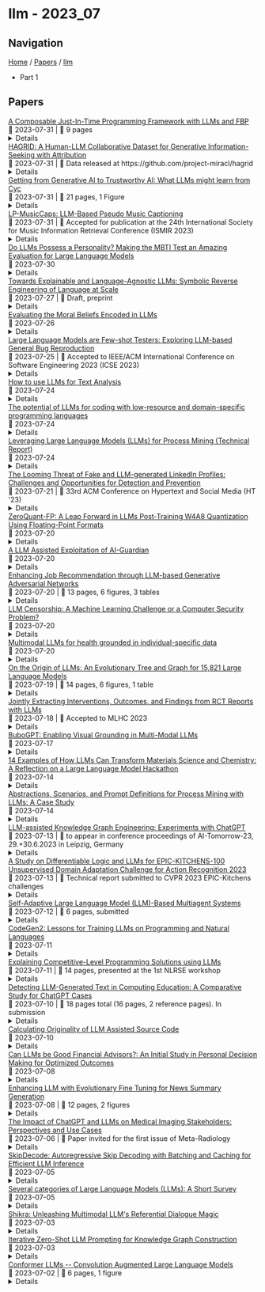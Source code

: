 # llm - 2023_07

## Navigation

[Home](https://arxcompass.github.io) / [Papers](https://arxcompass.github.io/papers) / [llm](https://arxcompass.github.io/papers/llm)

- Part 1

## Papers

<div class="paper-card">
    <div class="paper-title"><a href="http://arxiv.org/abs/2308.00204v1">A Composable Just-In-Time Programming Framework with LLMs and FBP</a></div>
    <div class="paper-meta">
      📅 2023-07-31
      | 💬 9 pages
    </div>
    <details class="paper-abstract">
      This paper introduces a computing framework that combines Flow-Based Programming (FBP) and Large Language Models (LLMs) to enable Just-In-Time Programming (JITP). JITP empowers users, regardless of their programming expertise, to actively participate in the development and automation process by leveraging their task-time algorithmic insights. By seamlessly integrating LLMs into the FBP workflow, the framework allows users to request and generate code in real-time, enabling dynamic code execution within a flow-based program. The paper explores the motivations, principles, and benefits of JITP, showcasing its potential in automating tasks, orchestrating data workflows, and accelerating software development. Through a fully implemented JITP framework using the Composable platform, we explore several examples and use cases to illustrate the benefits of the framework in data engineering, data science and software development. The results demonstrate how the fusion of FBP and LLMs creates a powerful and user-centric computing paradigm.
    </details>
</div>
<div class="paper-card">
    <div class="paper-title"><a href="http://arxiv.org/abs/2307.16883v1">HAGRID: A Human-LLM Collaborative Dataset for Generative Information-Seeking with Attribution</a></div>
    <div class="paper-meta">
      📅 2023-07-31
      | 💬 Data released at https://github.com/project-miracl/hagrid
    </div>
    <details class="paper-abstract">
      The rise of large language models (LLMs) had a transformative impact on search, ushering in a new era of search engines that are capable of generating search results in natural language text, imbued with citations for supporting sources. Building generative information-seeking models demands openly accessible datasets, which currently remain lacking. In this paper, we introduce a new dataset, HAGRID (Human-in-the-loop Attributable Generative Retrieval for Information-seeking Dataset) for building end-to-end generative information-seeking models that are capable of retrieving candidate quotes and generating attributed explanations. Unlike recent efforts that focus on human evaluation of black-box proprietary search engines, we built our dataset atop the English subset of MIRACL, a publicly available information retrieval dataset. HAGRID is constructed based on human and LLM collaboration. We first automatically collect attributed explanations that follow an in-context citation style using an LLM, i.e. GPT-3.5. Next, we ask human annotators to evaluate the LLM explanations based on two criteria: informativeness and attributability. HAGRID serves as a catalyst for the development of information-seeking models with better attribution capabilities.
    </details>
</div>
<div class="paper-card">
    <div class="paper-title"><a href="http://arxiv.org/abs/2308.04445v1">Getting from Generative AI to Trustworthy AI: What LLMs might learn from Cyc</a></div>
    <div class="paper-meta">
      📅 2023-07-31
      | 💬 21 pages, 1 Figure
    </div>
    <details class="paper-abstract">
      Generative AI, the most popular current approach to AI, consists of large language models (LLMs) that are trained to produce outputs that are plausible, but not necessarily correct. Although their abilities are often uncanny, they are lacking in aspects of reasoning, leading LLMs to be less than completely trustworthy. Furthermore, their results tend to be both unpredictable and uninterpretable. We lay out 16 desiderata for future AI, and discuss an alternative approach to AI which could theoretically address many of the limitations associated with current approaches: AI educated with curated pieces of explicit knowledge and rules of thumb, enabling an inference engine to automatically deduce the logical entailments of all that knowledge. Even long arguments produced this way can be both trustworthy and interpretable, since the full step-by-step line of reasoning is always available, and for each step the provenance of the knowledge used can be documented and audited. There is however a catch: if the logical language is expressive enough to fully represent the meaning of anything we can say in English, then the inference engine runs much too slowly. That's why symbolic AI systems typically settle for some fast but much less expressive logic, such as knowledge graphs. We describe how one AI system, Cyc, has developed ways to overcome that tradeoff and is able to reason in higher order logic in real time. We suggest that any trustworthy general AI will need to hybridize the approaches, the LLM approach and more formal approach, and lay out a path to realizing that dream.
    </details>
</div>
<div class="paper-card">
    <div class="paper-title"><a href="http://arxiv.org/abs/2307.16372v1">LP-MusicCaps: LLM-Based Pseudo Music Captioning</a></div>
    <div class="paper-meta">
      📅 2023-07-31
      | 💬 Accepted for publication at the 24th International Society for Music Information Retrieval Conference (ISMIR 2023)
    </div>
    <details class="paper-abstract">
      Automatic music captioning, which generates natural language descriptions for given music tracks, holds significant potential for enhancing the understanding and organization of large volumes of musical data. Despite its importance, researchers face challenges due to the costly and time-consuming collection process of existing music-language datasets, which are limited in size. To address this data scarcity issue, we propose the use of large language models (LLMs) to artificially generate the description sentences from large-scale tag datasets. This results in approximately 2.2M captions paired with 0.5M audio clips. We term it Large Language Model based Pseudo music caption dataset, shortly, LP-MusicCaps. We conduct a systemic evaluation of the large-scale music captioning dataset with various quantitative evaluation metrics used in the field of natural language processing as well as human evaluation. In addition, we trained a transformer-based music captioning model with the dataset and evaluated it under zero-shot and transfer-learning settings. The results demonstrate that our proposed approach outperforms the supervised baseline model.
    </details>
</div>
<div class="paper-card">
    <div class="paper-title"><a href="http://arxiv.org/abs/2307.16180v1">Do LLMs Possess a Personality? Making the MBTI Test an Amazing Evaluation for Large Language Models</a></div>
    <div class="paper-meta">
      📅 2023-07-30
    </div>
    <details class="paper-abstract">
      The field of large language models (LLMs) has made significant progress, and their knowledge storage capacity is approaching that of human beings. Furthermore, advanced techniques, such as prompt learning and reinforcement learning, are being employed to address ethical concerns and hallucination problems associated with LLMs, bringing them closer to aligning with human values. This situation naturally raises the question of whether LLMs with human-like abilities possess a human-like personality? In this paper, we aim to investigate the feasibility of using the Myers-Briggs Type Indicator (MBTI), a widespread human personality assessment tool, as an evaluation metric for LLMs. Specifically, extensive experiments will be conducted to explore: 1) the personality types of different LLMs, 2) the possibility of changing the personality types by prompt engineering, and 3) How does the training dataset affect the model's personality. Although the MBTI is not a rigorous assessment, it can still reflect the similarity between LLMs and human personality. In practice, the MBTI has the potential to serve as a rough indicator. Our codes are available at https://github.com/HarderThenHarder/transformers_tasks/tree/main/LLM/llms_mbti.
    </details>
</div>
<div class="paper-card">
    <div class="paper-title"><a href="http://arxiv.org/abs/2306.00017v4">Towards Explainable and Language-Agnostic LLMs: Symbolic Reverse Engineering of Language at Scale</a></div>
    <div class="paper-meta">
      📅 2023-07-27
      | 💬 Draft, preprint
    </div>
    <details class="paper-abstract">
      Large language models (LLMs) have achieved a milestone that undenia-bly changed many held beliefs in artificial intelligence (AI). However, there remains many limitations of these LLMs when it comes to true language understanding, limitations that are a byproduct of the under-lying architecture of deep neural networks. Moreover, and due to their subsymbolic nature, whatever knowledge these models acquire about how language works will always be buried in billions of microfeatures (weights), none of which is meaningful on its own, making such models hopelessly unexplainable. To address these limitations, we suggest com-bining the strength of symbolic representations with what we believe to be the key to the success of LLMs, namely a successful bottom-up re-verse engineering of language at scale. As such we argue for a bottom-up reverse engineering of language in a symbolic setting. Hints on what this project amounts to have been suggested by several authors, and we discuss in some detail here how this project could be accomplished.
    </details>
</div>
<div class="paper-card">
    <div class="paper-title"><a href="http://arxiv.org/abs/2307.14324v1">Evaluating the Moral Beliefs Encoded in LLMs</a></div>
    <div class="paper-meta">
      📅 2023-07-26
    </div>
    <details class="paper-abstract">
      This paper presents a case study on the design, administration, post-processing, and evaluation of surveys on large language models (LLMs). It comprises two components: (1) A statistical method for eliciting beliefs encoded in LLMs. We introduce statistical measures and evaluation metrics that quantify the probability of an LLM "making a choice", the associated uncertainty, and the consistency of that choice. (2) We apply this method to study what moral beliefs are encoded in different LLMs, especially in ambiguous cases where the right choice is not obvious. We design a large-scale survey comprising 680 high-ambiguity moral scenarios (e.g., "Should I tell a white lie?") and 687 low-ambiguity moral scenarios (e.g., "Should I stop for a pedestrian on the road?"). Each scenario includes a description, two possible actions, and auxiliary labels indicating violated rules (e.g., "do not kill"). We administer the survey to 28 open- and closed-source LLMs. We find that (a) in unambiguous scenarios, most models "choose" actions that align with commonsense. In ambiguous cases, most models express uncertainty. (b) Some models are uncertain about choosing the commonsense action because their responses are sensitive to the question-wording. (c) Some models reflect clear preferences in ambiguous scenarios. Specifically, closed-source models tend to agree with each other.
    </details>
</div>
<div class="paper-card">
    <div class="paper-title"><a href="http://arxiv.org/abs/2209.11515v3">Large Language Models are Few-shot Testers: Exploring LLM-based General Bug Reproduction</a></div>
    <div class="paper-meta">
      📅 2023-07-25
      | 💬 Accepted to IEEE/ACM International Conference on Software Engineering 2023 (ICSE 2023)
    </div>
    <details class="paper-abstract">
      Many automated test generation techniques have been developed to aid developers with writing tests. To facilitate full automation, most existing techniques aim to either increase coverage, or generate exploratory inputs. However, existing test generation techniques largely fall short of achieving more semantic objectives, such as generating tests to reproduce a given bug report. Reproducing bugs is nonetheless important, as our empirical study shows that the number of tests added in open source repositories due to issues was about 28% of the corresponding project test suite size. Meanwhile, due to the difficulties of transforming the expected program semantics in bug reports into test oracles, existing failure reproduction techniques tend to deal exclusively with program crashes, a small subset of all bug reports. To automate test generation from general bug reports, we propose LIBRO, a framework that uses Large Language Models (LLMs), which have been shown to be capable of performing code-related tasks. Since LLMs themselves cannot execute the target buggy code, we focus on post-processing steps that help us discern when LLMs are effective, and rank the produced tests according to their validity. Our evaluation of LIBRO shows that, on the widely studied Defects4J benchmark, LIBRO can generate failure reproducing test cases for 33% of all studied cases (251 out of 750), while suggesting a bug reproducing test in first place for 149 bugs. To mitigate data contamination, we also evaluate LIBRO against 31 bug reports submitted after the collection of the LLM training data terminated: LIBRO produces bug reproducing tests for 32% of the studied bug reports. Overall, our results show LIBRO has the potential to significantly enhance developer efficiency by automatically generating tests from bug reports.
    </details>
</div>
<div class="paper-card">
    <div class="paper-title"><a href="http://arxiv.org/abs/2307.13106v1">How to use LLMs for Text Analysis</a></div>
    <div class="paper-meta">
      📅 2023-07-24
    </div>
    <details class="paper-abstract">
      This guide introduces Large Language Models (LLM) as a highly versatile text analysis method within the social sciences. As LLMs are easy-to-use, cheap, fast, and applicable on a broad range of text analysis tasks, ranging from text annotation and classification to sentiment analysis and critical discourse analysis, many scholars believe that LLMs will transform how we do text analysis. This how-to guide is aimed at students and researchers with limited programming experience, and offers a simple introduction to how LLMs can be used for text analysis in your own research project, as well as advice on best practices. We will go through each of the steps of analyzing textual data with LLMs using Python: installing the software, setting up the API, loading the data, developing an analysis prompt, analyzing the text, and validating the results. As an illustrative example, we will use the challenging task of identifying populism in political texts, and show how LLMs move beyond the existing state-of-the-art.
    </details>
</div>
<div class="paper-card">
    <div class="paper-title"><a href="http://arxiv.org/abs/2307.13018v1">The potential of LLMs for coding with low-resource and domain-specific programming languages</a></div>
    <div class="paper-meta">
      📅 2023-07-24
    </div>
    <details class="paper-abstract">
      This paper presents a study on the feasibility of using large language models (LLM) for coding with low-resource and domain-specific programming languages that typically lack the amount of data required for effective LLM processing techniques. This study focuses on the econometric scripting language named hansl of the open-source software gretl and employs a proprietary LLM based on GPT-3.5. Our findings suggest that LLMs can be a useful tool for writing, understanding, improving, and documenting gretl code, which includes generating descriptive docstrings for functions and providing precise explanations for abstract and poorly documented econometric code. While the LLM showcased promoting docstring-to-code translation capability, we also identify some limitations, such as its inability to improve certain sections of code and to write accurate unit tests. This study is a step towards leveraging the power of LLMs to facilitate software development in low-resource programming languages and ultimately to lower barriers to entry for their adoption.
    </details>
</div>
<div class="paper-card">
    <div class="paper-title"><a href="http://arxiv.org/abs/2307.12701v1">Leveraging Large Language Models (LLMs) for Process Mining (Technical Report)</a></div>
    <div class="paper-meta">
      📅 2023-07-24
    </div>
    <details class="paper-abstract">
      This technical report describes the intersection of process mining and large language models (LLMs), specifically focusing on the abstraction of traditional and object-centric process mining artifacts into textual format. We introduce and explore various prompting strategies: direct answering, where the large language model directly addresses user queries; multi-prompt answering, which allows the model to incrementally build on the knowledge obtained through a series of prompts; and the generation of database queries, facilitating the validation of hypotheses against the original event log. Our assessment considers two large language models, GPT-4 and Google's Bard, under various contextual scenarios across all prompting strategies. Results indicate that these models exhibit a robust understanding of key process mining abstractions, with notable proficiency in interpreting both declarative and procedural process models. In addition, we find that both models demonstrate strong performance in the object-centric setting, which could significantly propel the advancement of the object-centric process mining discipline. Additionally, these models display a noteworthy capacity to evaluate various concepts of fairness in process mining. This opens the door to more rapid and efficient assessments of the fairness of process mining event logs, which has significant implications for the field. The integration of these large language models into process mining applications may open new avenues for exploration, innovation, and insight generation in the field.
    </details>
</div>
<div class="paper-card">
    <div class="paper-title"><a href="http://arxiv.org/abs/2307.11864v1">The Looming Threat of Fake and LLM-generated LinkedIn Profiles: Challenges and Opportunities for Detection and Prevention</a></div>
    <div class="paper-meta">
      📅 2023-07-21
      | 💬 33rd ACM Conference on Hypertext and Social Media (HT '23)
    </div>
    <details class="paper-abstract">
      In this paper, we present a novel method for detecting fake and Large Language Model (LLM)-generated profiles in the LinkedIn Online Social Network immediately upon registration and before establishing connections. Early fake profile identification is crucial to maintaining the platform's integrity since it prevents imposters from acquiring the private and sensitive information of legitimate users and from gaining an opportunity to increase their credibility for future phishing and scamming activities. This work uses textual information provided in LinkedIn profiles and introduces the Section and Subsection Tag Embedding (SSTE) method to enhance the discriminative characteristics of these data for distinguishing between legitimate profiles and those created by imposters manually or by using an LLM. Additionally, the dearth of a large publicly available LinkedIn dataset motivated us to collect 3600 LinkedIn profiles for our research. We will release our dataset publicly for research purposes. This is, to the best of our knowledge, the first large publicly available LinkedIn dataset for fake LinkedIn account detection. Within our paradigm, we assess static and contextualized word embeddings, including GloVe, Flair, BERT, and RoBERTa. We show that the suggested method can distinguish between legitimate and fake profiles with an accuracy of about 95% across all word embeddings. In addition, we show that SSTE has a promising accuracy for identifying LLM-generated profiles, despite the fact that no LLM-generated profiles were employed during the training phase, and can achieve an accuracy of approximately 90% when only 20 LLM-generated profiles are added to the training set. It is a significant finding since the proliferation of several LLMs in the near future makes it extremely challenging to design a single system that can identify profiles created with various LLMs.
    </details>
</div>
<div class="paper-card">
    <div class="paper-title"><a href="http://arxiv.org/abs/2307.09782v2">ZeroQuant-FP: A Leap Forward in LLMs Post-Training W4A8 Quantization Using Floating-Point Formats</a></div>
    <div class="paper-meta">
      📅 2023-07-20
    </div>
    <details class="paper-abstract">
      In the complex domain of large language models (LLMs), striking a balance between computational efficiency and maintaining model quality is a formidable challenge. Navigating the inherent limitations of uniform quantization, particularly when dealing with outliers, and motivated by the launch of NVIDIA's H100 hardware, this study delves into the viability of floating-point (FP) quantization, particularly focusing on FP8 and FP4, as a potential solution. Our comprehensive investigation reveals that for LLMs, FP8 activation consistently outshines its integer (INT8) equivalent, with the performance edge becoming more noticeable in models possessing parameters beyond one billion. For weight quantization, our findings indicate that FP4 exhibits comparable, if not superior, performance to INT4, simplifying deployment on FP-supported hardware like H100. To mitigate the overhead from precision alignment caused by the disparity between weights and activations, we propose two scaling constraints for weight quantization that negligibly impact the performance compared to the standard W4A8 model. We additionally enhance our quantization methods by integrating the Low Rank Compensation (LoRC) strategy, yielding improvements especially in smaller models. The results of our investigation emphasize the immense potential of FP quantization for LLMs, paving the way for high-efficiency deployment in resource-limited settings.
    </details>
</div>
<div class="paper-card">
    <div class="paper-title"><a href="http://arxiv.org/abs/2307.15008v1">A LLM Assisted Exploitation of AI-Guardian</a></div>
    <div class="paper-meta">
      📅 2023-07-20
    </div>
    <details class="paper-abstract">
      Large language models (LLMs) are now highly capable at a diverse range of tasks. This paper studies whether or not GPT-4, one such LLM, is capable of assisting researchers in the field of adversarial machine learning. As a case study, we evaluate the robustness of AI-Guardian, a recent defense to adversarial examples published at IEEE S&P 2023, a top computer security conference. We completely break this defense: the proposed scheme does not increase robustness compared to an undefended baseline. We write none of the code to attack this model, and instead prompt GPT-4 to implement all attack algorithms following our instructions and guidance. This process was surprisingly effective and efficient, with the language model at times producing code from ambiguous instructions faster than the author of this paper could have done. We conclude by discussing (1) the warning signs present in the evaluation that suggested to us AI-Guardian would be broken, and (2) our experience with designing attacks and performing novel research using the most recent advances in language modeling.
    </details>
</div>
<div class="paper-card">
    <div class="paper-title"><a href="http://arxiv.org/abs/2307.10747v1">Enhancing Job Recommendation through LLM-based Generative Adversarial Networks</a></div>
    <div class="paper-meta">
      📅 2023-07-20
      | 💬 13 pages, 6 figures, 3 tables
    </div>
    <details class="paper-abstract">
      Recommending suitable jobs to users is a critical task in online recruitment platforms, as it can enhance users' satisfaction and the platforms' profitability. While existing job recommendation methods encounter challenges such as the low quality of users' resumes, which hampers their accuracy and practical effectiveness. With the rapid development of large language models (LLMs), utilizing the rich external knowledge encapsulated within them, as well as their powerful capabilities of text processing and reasoning, is a promising way to complete users' resumes for more accurate recommendations. However, directly leveraging LLMs to enhance recommendation results is not a one-size-fits-all solution, as LLMs may suffer from fabricated generation and few-shot problems, which degrade the quality of resume completion. In this paper, we propose a novel LLM-based approach for job recommendation. To alleviate the limitation of fabricated generation for LLMs, we extract accurate and valuable information beyond users' self-description, which helps the LLMs better profile users for resume completion. Specifically, we not only extract users' explicit properties (e.g., skills, interests) from their self-description but also infer users' implicit characteristics from their behaviors for more accurate and meaningful resume completion. Nevertheless, some users still suffer from few-shot problems, which arise due to scarce interaction records, leading to limited guidance for the models in generating high-quality resumes. To address this issue, we propose aligning unpaired low-quality with high-quality generated resumes by Generative Adversarial Networks (GANs), which can refine the resume representations for better recommendation results. Extensive experiments on three large real-world recruitment datasets demonstrate the effectiveness of our proposed method.
    </details>
</div>
<div class="paper-card">
    <div class="paper-title"><a href="http://arxiv.org/abs/2307.10719v1">LLM Censorship: A Machine Learning Challenge or a Computer Security Problem?</a></div>
    <div class="paper-meta">
      📅 2023-07-20
    </div>
    <details class="paper-abstract">
      Large language models (LLMs) have exhibited impressive capabilities in comprehending complex instructions. However, their blind adherence to provided instructions has led to concerns regarding risks of malicious use. Existing defence mechanisms, such as model fine-tuning or output censorship using LLMs, have proven to be fallible, as LLMs can still generate problematic responses. Commonly employed censorship approaches treat the issue as a machine learning problem and rely on another LM to detect undesirable content in LLM outputs. In this paper, we present the theoretical limitations of such semantic censorship approaches. Specifically, we demonstrate that semantic censorship can be perceived as an undecidable problem, highlighting the inherent challenges in censorship that arise due to LLMs' programmatic and instruction-following capabilities. Furthermore, we argue that the challenges extend beyond semantic censorship, as knowledgeable attackers can reconstruct impermissible outputs from a collection of permissible ones. As a result, we propose that the problem of censorship needs to be reevaluated; it should be treated as a security problem which warrants the adaptation of security-based approaches to mitigate potential risks.
    </details>
</div>
<div class="paper-card">
    <div class="paper-title"><a href="http://arxiv.org/abs/2307.09018v2">Multimodal LLMs for health grounded in individual-specific data</a></div>
    <div class="paper-meta">
      📅 2023-07-20
    </div>
    <details class="paper-abstract">
      Foundation large language models (LLMs) have shown an impressive ability to solve tasks across a wide range of fields including health. To effectively solve personalized health tasks, LLMs need the ability to ingest a diversity of data modalities that are relevant to an individual's health status. In this paper, we take a step towards creating multimodal LLMs for health that are grounded in individual-specific data by developing a framework (HeLM: Health Large Language Model for Multimodal Understanding) that enables LLMs to use high-dimensional clinical modalities to estimate underlying disease risk. HeLM encodes complex data modalities by learning an encoder that maps them into the LLM's token embedding space and for simple modalities like tabular data by serializing the data into text. Using data from the UK Biobank, we show that HeLM can effectively use demographic and clinical features in addition to high-dimensional time-series data to estimate disease risk. For example, HeLM achieves an AUROC of 0.75 for asthma prediction when combining tabular and spirogram data modalities compared with 0.49 when only using tabular data. Overall, we find that HeLM outperforms or performs at parity with classical machine learning approaches across a selection of eight binary traits. Furthermore, we investigate the downstream uses of this model such as its generalizability to out-of-distribution traits and its ability to power conversations around individual health and wellness.
    </details>
</div>
<div class="paper-card">
    <div class="paper-title"><a href="http://arxiv.org/abs/2307.09793v1">On the Origin of LLMs: An Evolutionary Tree and Graph for 15,821 Large Language Models</a></div>
    <div class="paper-meta">
      📅 2023-07-19
      | 💬 14 pages, 6 figures, 1 table
    </div>
    <details class="paper-abstract">
      Since late 2022, Large Language Models (LLMs) have become very prominent with LLMs like ChatGPT and Bard receiving millions of users. Hundreds of new LLMs are announced each week, many of which are deposited to Hugging Face, a repository of machine learning models and datasets. To date, nearly 16,000 Text Generation models have been uploaded to the site. Given the huge influx of LLMs, it is of interest to know which LLM backbones, settings, training methods, and families are popular or trending. However, there is no comprehensive index of LLMs available. We take advantage of the relatively systematic nomenclature of Hugging Face LLMs to perform hierarchical clustering and identify communities amongst LLMs using n-grams and term frequency-inverse document frequency. Our methods successfully identify families of LLMs and accurately cluster LLMs into meaningful subgroups. We present a public web application to navigate and explore Constellation, our atlas of 15,821 LLMs. Constellation rapidly generates a variety of visualizations, namely dendrograms, graphs, word clouds, and scatter plots. Constellation is available at the following link: https://constellation.sites.stanford.edu/.
    </details>
</div>
<div class="paper-card">
    <div class="paper-title"><a href="http://arxiv.org/abs/2305.03642v3">Jointly Extracting Interventions, Outcomes, and Findings from RCT Reports with LLMs</a></div>
    <div class="paper-meta">
      📅 2023-07-18
      | 💬 Accepted to MLHC 2023
    </div>
    <details class="paper-abstract">
      Results from Randomized Controlled Trials (RCTs) establish the comparative effectiveness of interventions, and are in turn critical inputs for evidence-based care. However, results from RCTs are presented in (often unstructured) natural language articles describing the design, execution, and outcomes of trials; clinicians must manually extract findings pertaining to interventions and outcomes of interest from such articles. This onerous manual process has motivated work on (semi-)automating extraction of structured evidence from trial reports. In this work we propose and evaluate a text-to-text model built on instruction-tuned Large Language Models (LLMs) to jointly extract Interventions, Outcomes, and Comparators (ICO elements) from clinical abstracts, and infer the associated results reported. Manual (expert) and automated evaluations indicate that framing evidence extraction as a conditional generation task and fine-tuning LLMs for this purpose realizes considerable ($\sim$20 point absolute F1 score) gains over the previous SOTA. We perform ablations and error analyses to assess aspects that contribute to model performance, and to highlight potential directions for further improvements. We apply our model to a collection of published RCTs through mid-2022, and release a searchable database of structured findings: http://ico-relations.ebm-nlp.com
    </details>
</div>
<div class="paper-card">
    <div class="paper-title"><a href="http://arxiv.org/abs/2307.08581v1">BuboGPT: Enabling Visual Grounding in Multi-Modal LLMs</a></div>
    <div class="paper-meta">
      📅 2023-07-17
    </div>
    <details class="paper-abstract">
      LLMs have demonstrated remarkable abilities at interacting with humans through language, especially with the usage of instruction-following data. Recent advancements in LLMs, such as MiniGPT-4, LLaVA, and X-LLM, further enlarge their abilities by incorporating multi-modal inputs, including image, video, and speech. Despite their effectiveness at generating precise and detailed language understanding of the given modality signal, these LLMs give up the ability to ground specific parts of inputs, thus only constructing a coarse-grained mapping. However, explicit and informative correspondence between text and other modalities will not only improve the user experience but also help to expand the application scenario of multi-modal LLMs. Therefore, we propose BuboGPT, a multi-modal LLM with visual grounding that can perform cross-modal interaction between vision, audio and language, providing fine-grained understanding of visual objects and other given modalities. As a result, BuboGPT is able to point out the specific location of an object in the image, when it is generating response or description for that object. Our contributions are two-fold: 1) An off-the-shelf visual grounding module based on SAM that extracts entities in a sentence and find corresponding masks in the image. 2) A two-stage training scheme and instruction dataset to endow joint text-image-audio understanding. Our experiments show that BuboGPT achieves impressive multi-modality understanding and visual grounding abilities during the interaction with human. It performs consistently well when provided by arbitrary modality combinations (either aligned or unaligned). Our code, model and dataset are available at https://bubo-gpt.github.io .
    </details>
</div>
<div class="paper-card">
    <div class="paper-title"><a href="http://arxiv.org/abs/2306.06283v4">14 Examples of How LLMs Can Transform Materials Science and Chemistry: A Reflection on a Large Language Model Hackathon</a></div>
    <div class="paper-meta">
      📅 2023-07-14
    </div>
    <details class="paper-abstract">
      Large-language models (LLMs) such as GPT-4 caught the interest of many scientists. Recent studies suggested that these models could be useful in chemistry and materials science. To explore these possibilities, we organized a hackathon. This article chronicles the projects built as part of this hackathon. Participants employed LLMs for various applications, including predicting properties of molecules and materials, designing novel interfaces for tools, extracting knowledge from unstructured data, and developing new educational applications. The diverse topics and the fact that working prototypes could be generated in less than two days highlight that LLMs will profoundly impact the future of our fields. The rich collection of ideas and projects also indicates that the applications of LLMs are not limited to materials science and chemistry but offer potential benefits to a wide range of scientific disciplines.
    </details>
</div>
<div class="paper-card">
    <div class="paper-title"><a href="http://arxiv.org/abs/2307.02194v2">Abstractions, Scenarios, and Prompt Definitions for Process Mining with LLMs: A Case Study</a></div>
    <div class="paper-meta">
      📅 2023-07-14
    </div>
    <details class="paper-abstract">
      Large Language Models (LLMs) are capable of answering questions in natural language for various purposes. With recent advancements (such as GPT-4), LLMs perform at a level comparable to humans for many proficient tasks. The analysis of business processes could benefit from a natural process querying language and using the domain knowledge on which LLMs have been trained. However, it is impossible to provide a complete database or event log as an input prompt due to size constraints. In this paper, we apply LLMs in the context of process mining by i) abstracting the information of standard process mining artifacts and ii) describing the prompting strategies. We implement the proposed abstraction techniques into pm4py, an open-source process mining library. We present a case study using available event logs. Starting from different abstractions and analysis questions, we formulate prompts and evaluate the quality of the answers.
    </details>
</div>
<div class="paper-card">
    <div class="paper-title"><a href="http://arxiv.org/abs/2307.06917v1">LLM-assisted Knowledge Graph Engineering: Experiments with ChatGPT</a></div>
    <div class="paper-meta">
      📅 2023-07-13
      | 💬 to appear in conference proceedings of AI-Tomorrow-23, 29.+30.6.2023 in Leipzig, Germany
    </div>
    <details class="paper-abstract">
      Knowledge Graphs (KG) provide us with a structured, flexible, transparent, cross-system, and collaborative way of organizing our knowledge and data across various domains in society and industrial as well as scientific disciplines. KGs surpass any other form of representation in terms of effectiveness. However, Knowledge Graph Engineering (KGE) requires in-depth experiences of graph structures, web technologies, existing models and vocabularies, rule sets, logic, as well as best practices. It also demands a significant amount of work. Considering the advancements in large language models (LLMs) and their interfaces and applications in recent years, we have conducted comprehensive experiments with ChatGPT to explore its potential in supporting KGE. In this paper, we present a selection of these experiments and their results to demonstrate how ChatGPT can assist us in the development and management of KGs.
    </details>
</div>
<div class="paper-card">
    <div class="paper-title"><a href="http://arxiv.org/abs/2307.06569v1">A Study on Differentiable Logic and LLMs for EPIC-KITCHENS-100 Unsupervised Domain Adaptation Challenge for Action Recognition 2023</a></div>
    <div class="paper-meta">
      📅 2023-07-13
      | 💬 Technical report submitted to CVPR 2023 EPIC-Kitchens challenges
    </div>
    <details class="paper-abstract">
      In this technical report, we present our findings from a study conducted on the EPIC-KITCHENS-100 Unsupervised Domain Adaptation task for Action Recognition. Our research focuses on the innovative application of a differentiable logic loss in the training to leverage the co-occurrence relations between verb and noun, as well as the pre-trained Large Language Models (LLMs) to generate the logic rules for the adaptation to unseen action labels. Specifically, the model's predictions are treated as the truth assignment of a co-occurrence logic formula to compute the logic loss, which measures the consistency between the predictions and the logic constraints. By using the verb-noun co-occurrence matrix generated from the dataset, we observe a moderate improvement in model performance compared to our baseline framework. To further enhance the model's adaptability to novel action labels, we experiment with rules generated using GPT-3.5, which leads to a slight decrease in performance. These findings shed light on the potential and challenges of incorporating differentiable logic and LLMs for knowledge extraction in unsupervised domain adaptation for action recognition. Our final submission (entitled `NS-LLM') achieved the first place in terms of top-1 action recognition accuracy.
    </details>
</div>
<div class="paper-card">
    <div class="paper-title"><a href="http://arxiv.org/abs/2307.06187v1">Self-Adaptive Large Language Model (LLM)-Based Multiagent Systems</a></div>
    <div class="paper-meta">
      📅 2023-07-12
      | 💬 6 pages, submitted
    </div>
    <details class="paper-abstract">
      In autonomic computing, self-adaptation has been proposed as a fundamental paradigm to manage the complexity of multiagent systems (MASs). This achieved by extending a system with support to monitor and adapt itself to achieve specific concerns of interest. Communication in these systems is key given that in scenarios involving agent interaction, it enhances cooperation and reduces coordination challenges by enabling direct, clear information exchange. However, improving the expressiveness of the interaction communication with MASs is not without challenges. In this sense, the interplay between self-adaptive systems and effective communication is crucial for future MAS advancements. In this paper, we propose the integration of large language models (LLMs) such as GPT-based technologies into multiagent systems. We anchor our methodology on the MAPE-K model, which is renowned for its robust support in monitoring, analyzing, planning, and executing system adaptations in response to dynamic environments. We also present a practical illustration of the proposed approach, in which we implement and assess a basic MAS-based application. The approach significantly advances the state-of-the-art of self-adaptive systems by proposing a new paradigm for MAS self-adaptation of autonomous systems based on LLM capabilities.
    </details>
</div>
<div class="paper-card">
    <div class="paper-title"><a href="http://arxiv.org/abs/2305.02309v2">CodeGen2: Lessons for Training LLMs on Programming and Natural Languages</a></div>
    <div class="paper-meta">
      📅 2023-07-11
    </div>
    <details class="paper-abstract">
      Large language models (LLMs) have demonstrated remarkable abilities in representation learning for program synthesis and understanding tasks. The quality of the learned representations appears to be dictated by the neural scaling laws as a function of the number of model parameters and observations, while imposing upper bounds on the model performance by the amount of available data and compute, which is costly. In this study, we attempt to render the training of LLMs for program synthesis more efficient by unifying four key components: (1) model architectures, (2) learning methods, (3) infill sampling, and, (4) data distributions. Specifically, for the model architecture, we attempt to unify encoder and decoder-based models into a single prefix-LM. For learning methods, (i) causal language modeling, (ii) span corruption, (iii) infilling are unified into a simple learning algorithm. For infill sampling, we explore the claim of a "free lunch" hypothesis. For data distributions, the effect of a mixture distribution and multi-epoch training of programming and natural languages on model performance is explored. We conduct a comprehensive series of empirical experiments on 1B LLMs, for which failures and successes of this exploration are distilled into five lessons. We will provide a final recipe for training and release CodeGen2 models in size 1B, 3.7B, 7B, and, 16B parameters, along with the training framework as open-source: https://github.com/salesforce/CodeGen.
    </details>
</div>
<div class="paper-card">
    <div class="paper-title"><a href="http://arxiv.org/abs/2307.05337v1">Explaining Competitive-Level Programming Solutions using LLMs</a></div>
    <div class="paper-meta">
      📅 2023-07-11
      | 💬 14 pages, presented at the 1st NLRSE workshop
    </div>
    <details class="paper-abstract">
      In this paper, we approach competitive-level programming problem-solving as a composite task of reasoning and code generation. We propose a novel method to automatically annotate natural language explanations to \textit{<problem, solution>} pairs. We show that despite poor performance in solving competitive-level programming problems, state-of-the-art LLMs exhibit a strong capacity in describing and explaining solutions. Our explanation generation methodology can generate a structured solution explanation for the problem containing descriptions and analysis. To evaluate the quality of the annotated explanations, we examine their effectiveness in two aspects: 1) satisfying the human programming expert who authored the oracle solution, and 2) aiding LLMs in solving problems more effectively. The experimental results on the CodeContests dataset demonstrate that while LLM GPT3.5's and GPT-4's abilities in describing the solution are comparable, GPT-4 shows a better understanding of the key idea behind the solution.
    </details>
</div>
<div class="paper-card">
    <div class="paper-title"><a href="http://arxiv.org/abs/2307.07411v1">Detecting LLM-Generated Text in Computing Education: A Comparative Study for ChatGPT Cases</a></div>
    <div class="paper-meta">
      📅 2023-07-10
      | 💬 18 pages total (16 pages, 2 reference pages). In submission
    </div>
    <details class="paper-abstract">
      Due to the recent improvements and wide availability of Large Language Models (LLMs), they have posed a serious threat to academic integrity in education. Modern LLM-generated text detectors attempt to combat the problem by offering educators with services to assess whether some text is LLM-generated. In this work, we have collected 124 submissions from computer science students before the creation of ChatGPT. We then generated 40 ChatGPT submissions. We used this data to evaluate eight publicly-available LLM-generated text detectors through the measures of accuracy, false positives, and resilience. The purpose of this work is to inform the community of what LLM-generated text detectors work and which do not, but also to provide insights for educators to better maintain academic integrity in their courses. Our results find that CopyLeaks is the most accurate LLM-generated text detector, GPTKit is the best LLM-generated text detector to reduce false positives, and GLTR is the most resilient LLM-generated text detector. We also express concerns over 52 false positives (of 114 human written submissions) generated by GPTZero. Finally, we note that all LLM-generated text detectors are less accurate with code, other languages (aside from English), and after the use of paraphrasing tools (like QuillBot). Modern detectors are still in need of improvements so that they can offer a full-proof solution to help maintain academic integrity. Further, their usability can be improved by facilitating a smooth API integration, providing clear documentation of their features and the understandability of their model(s), and supporting more commonly used languages.
    </details>
</div>
<div class="paper-card">
    <div class="paper-title"><a href="http://arxiv.org/abs/2307.04492v1">Calculating Originality of LLM Assisted Source Code</a></div>
    <div class="paper-meta">
      📅 2023-07-10
    </div>
    <details class="paper-abstract">
      The ease of using a Large Language Model (LLM) to answer a wide variety of queries and their high availability has resulted in LLMs getting integrated into various applications. LLM-based recommenders are now routinely used by students as well as professional software programmers for code generation and testing. Though LLM-based technology has proven useful, its unethical and unattributed use by students and professionals is a growing cause of concern. As such, there is a need for tools and technologies which may assist teachers and other evaluators in identifying whether any portion of a source code is LLM generated. In this paper, we propose a neural network-based tool that instructors can use to determine the original effort (and LLM's contribution) put by students in writing source codes. Our tool is motivated by minimum description length measures like Kolmogorov complexity. Our initial experiments with moderate sized (up to 500 lines of code) have shown promising results that we report in this paper.
    </details>
</div>
<div class="paper-card">
    <div class="paper-title"><a href="http://arxiv.org/abs/2307.07422v1">Can LLMs be Good Financial Advisors?: An Initial Study in Personal Decision Making for Optimized Outcomes</a></div>
    <div class="paper-meta">
      📅 2023-07-08
    </div>
    <details class="paper-abstract">
      Increasingly powerful Large Language Model (LLM) based chatbots, like ChatGPT and Bard, are becoming available to users that have the potential to revolutionize the quality of decision-making achieved by the public. In this context, we set out to investigate how such systems perform in the personal finance domain, where financial inclusion has been an overarching stated aim of banks for decades. We asked 13 questions representing banking products in personal finance: bank account, credit card, and certificate of deposits and their inter-product interactions, and decisions related to high-value purchases, payment of bank dues, and investment advice, and in different dialects and languages (English, African American Vernacular English, and Telugu). We find that although the outputs of the chatbots are fluent and plausible, there are still critical gaps in providing accurate and reliable financial information using LLM-based chatbots.
    </details>
</div>
<div class="paper-card">
    <div class="paper-title"><a href="http://arxiv.org/abs/2307.02839v2">Enhancing LLM with Evolutionary Fine Tuning for News Summary Generation</a></div>
    <div class="paper-meta">
      📅 2023-07-08
      | 💬 12 pages, 2 figures
    </div>
    <details class="paper-abstract">
      News summary generation is an important task in the field of intelligence analysis, which can provide accurate and comprehensive information to help people better understand and respond to complex real-world events. However, traditional news summary generation methods face some challenges, which are limited by the model itself and the amount of training data, as well as the influence of text noise, making it difficult to generate reliable information accurately. In this paper, we propose a new paradigm for news summary generation using LLM with powerful natural language understanding and generative capabilities. We use LLM to extract multiple structured event patterns from the events contained in news paragraphs, evolve the event pattern population with genetic algorithm, and select the most adaptive event pattern to input into the LLM to generate news summaries. A News Summary Generator (NSG) is designed to select and evolve the event pattern populations and generate news summaries. The experimental results show that the news summary generator is able to generate accurate and reliable news summaries with some generalization ability.
    </details>
</div>
<div class="paper-card">
    <div class="paper-title"><a href="http://arxiv.org/abs/2306.06767v2">The Impact of ChatGPT and LLMs on Medical Imaging Stakeholders: Perspectives and Use Cases</a></div>
    <div class="paper-meta">
      📅 2023-07-06
      | 💬 Paper invited for the first issue of Meta-Radiology
    </div>
    <details class="paper-abstract">
      This study investigates the transformative potential of Large Language Models (LLMs), such as OpenAI ChatGPT, in medical imaging. With the aid of public data, these models, which possess remarkable language understanding and generation capabilities, are augmenting the interpretive skills of radiologists, enhancing patient-physician communication, and streamlining clinical workflows. The paper introduces an analytic framework for presenting the complex interactions between LLMs and the broader ecosystem of medical imaging stakeholders, including businesses, insurance entities, governments, research institutions, and hospitals (nicknamed BIGR-H). Through detailed analyses, illustrative use cases, and discussions on the broader implications and future directions, this perspective seeks to raise discussion in strategic planning and decision-making in the era of AI-enabled healthcare.
    </details>
</div>
<div class="paper-card">
    <div class="paper-title"><a href="http://arxiv.org/abs/2307.02628v1">SkipDecode: Autoregressive Skip Decoding with Batching and Caching for Efficient LLM Inference</a></div>
    <div class="paper-meta">
      📅 2023-07-05
    </div>
    <details class="paper-abstract">
      Autoregressive large language models (LLMs) have made remarkable progress in various natural language generation tasks. However, they incur high computation cost and latency resulting from the autoregressive token-by-token generation. To address this issue, several approaches have been proposed to reduce computational cost using early-exit strategies. These strategies enable faster text generation using reduced computation without applying the full computation graph to each token. While existing token-level early exit methods show promising results for online inference, they cannot be readily applied for batch inferencing and Key-Value caching. This is because they have to wait until the last token in a batch exits before they can stop computing. This severely limits the practical application of such techniques. In this paper, we propose a simple and effective token-level early exit method, SkipDecode, designed to work seamlessly with batch inferencing and KV caching. It overcomes prior constraints by setting up a singular exit point for every token in a batch at each sequence position. It also guarantees a monotonic decrease in exit points, thereby eliminating the need to recompute KV Caches for preceding tokens. Rather than terminating computation prematurely as in prior works, our approach bypasses lower to middle layers, devoting most of the computational resources to upper layers, allowing later tokens to benefit from the compute expenditure by earlier tokens. Our experimental results show that SkipDecode can obtain 2x to 5x inference speedups with negligible regression across a variety of tasks. This is achieved using OPT models of 1.3 billion and 6.7 billion parameters, all the while being directly compatible with batching and KV caching optimization techniques.
    </details>
</div>
<div class="paper-card">
    <div class="paper-title"><a href="http://arxiv.org/abs/2307.10188v1">Several categories of Large Language Models (LLMs): A Short Survey</a></div>
    <div class="paper-meta">
      📅 2023-07-05
    </div>
    <details class="paper-abstract">
      Large Language Models(LLMs)have become effective tools for natural language processing and have been used in many different fields. This essay offers a succinct summary of various LLM subcategories. The survey emphasizes recent developments and efforts made for various LLM kinds, including task-based financial LLMs, multilingual language LLMs, biomedical and clinical LLMs, vision language LLMs, and code language models. The survey gives a general summary of the methods, attributes, datasets, transformer models, and comparison metrics applied in each category of LLMs. Furthermore, it highlights unresolved problems in the field of developing chatbots and virtual assistants, such as boosting natural language processing, enhancing chatbot intelligence, and resolving moral and legal dilemmas. The purpose of this study is to provide readers, developers, academics, and users interested in LLM-based chatbots and virtual intelligent assistant technologies with useful information and future directions.
    </details>
</div>
<div class="paper-card">
    <div class="paper-title"><a href="http://arxiv.org/abs/2306.15195v2">Shikra: Unleashing Multimodal LLM's Referential Dialogue Magic</a></div>
    <div class="paper-meta">
      📅 2023-07-03
    </div>
    <details class="paper-abstract">
      In human conversations, individuals can indicate relevant regions within a scene while addressing others. In turn, the other person can then respond by referring to specific regions if necessary. This natural referential ability in dialogue remains absent in current Multimodal Large Language Models (MLLMs). To fill this gap, this paper proposes an MLLM called Shikra, which can handle spatial coordinate inputs and outputs in natural language. Its architecture consists of a vision encoder, an alignment layer, and a LLM. It is designed to be straightforward and simple, without the need for extra vocabularies, position encoder, pre-/post-detection modules, or external plug-in models. All inputs and outputs are in natural language form. Referential dialogue is a superset of various vision-language (VL) tasks. Shikra can naturally handle location-related tasks like REC and PointQA, as well as conventional VL tasks such as Image Captioning and VQA. Experimental results showcase Shikra's promising performance. Furthermore, it enables numerous exciting applications, like providing mentioned objects' coordinates in chains of thoughts and comparing user-pointed regions similarities. Our code, model and dataset are accessed at https://github.com/shikras/shikra.
    </details>
</div>
<div class="paper-card">
    <div class="paper-title"><a href="http://arxiv.org/abs/2307.01128v1">Iterative Zero-Shot LLM Prompting for Knowledge Graph Construction</a></div>
    <div class="paper-meta">
      📅 2023-07-03
    </div>
    <details class="paper-abstract">
      In the current digitalization era, capturing and effectively representing knowledge is crucial in most real-world scenarios. In this context, knowledge graphs represent a potent tool for retrieving and organizing a vast amount of information in a properly interconnected and interpretable structure. However, their generation is still challenging and often requires considerable human effort and domain expertise, hampering the scalability and flexibility across different application fields. This paper proposes an innovative knowledge graph generation approach that leverages the potential of the latest generative large language models, such as GPT-3.5, that can address all the main critical issues in knowledge graph building. The approach is conveyed in a pipeline that comprises novel iterative zero-shot and external knowledge-agnostic strategies in the main stages of the generation process. Our unique manifold approach may encompass significant benefits to the scientific community. In particular, the main contribution can be summarized by: (i) an innovative strategy for iteratively prompting large language models to extract relevant components of the final graph; (ii) a zero-shot strategy for each prompt, meaning that there is no need for providing examples for "guiding" the prompt result; (iii) a scalable solution, as the adoption of LLMs avoids the need for any external resources or human expertise. To assess the effectiveness of our proposed model, we performed experiments on a dataset that covered a specific domain. We claim that our proposal is a suitable solution for scalable and versatile knowledge graph construction and may be applied to different and novel contexts.
    </details>
</div>
<div class="paper-card">
    <div class="paper-title"><a href="http://arxiv.org/abs/2307.00461v1">Conformer LLMs -- Convolution Augmented Large Language Models</a></div>
    <div class="paper-meta">
      📅 2023-07-02
      | 💬 6 pages, 1 figure
    </div>
    <details class="paper-abstract">
      This work builds together two popular blocks of neural architecture, namely convolutional layers and Transformers, for large language models (LLMs). Non-causal conformers are used ubiquitously in automatic speech recognition. This work aims to adapt these architectures in a causal setup for training LLMs. Transformers decoders effectively capture long-range dependencies over several modalities and form a core backbone of modern advancements in machine learning. Convolutional architectures have been popular in extracting features in domains such as raw 1-D signals, speech, and images, to name a few. In this paper, by combining local and global dependencies over latent representations using causal convolutional filters and Transformer, we achieve significant gains in performance. This work showcases a robust speech architecture that can be integrated and adapted in a causal setup beyond speech applications for large-scale language modeling.
    </details>
</div>
